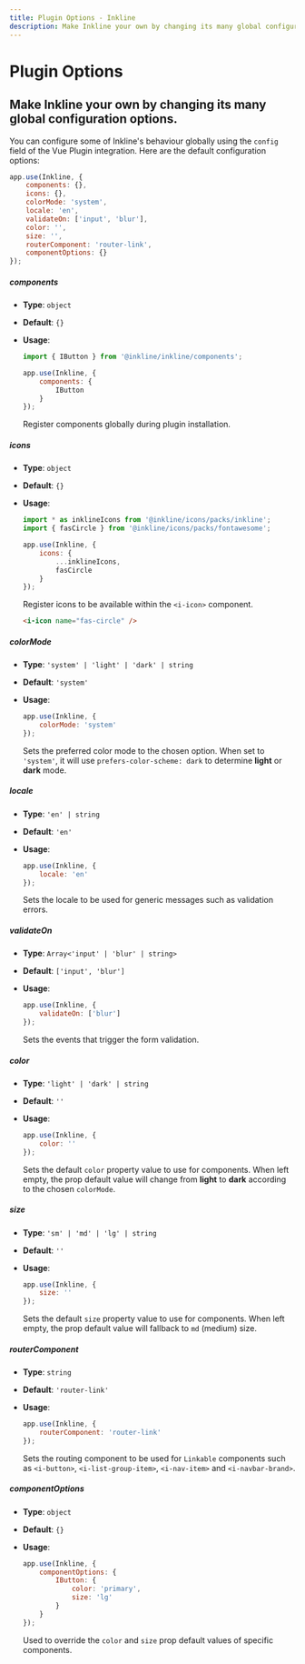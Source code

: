 ```yaml
---
title: Plugin Options - Inkline
description: Make Inkline your own by changing its many global configuration options.
---
```


# Plugin Options
## Make Inkline your own by changing its many global configuration options.

You can configure some of Inkline's behaviour globally using the `config` field of the Vue Plugin integration. Here are the default configuration options:

~~~js
app.use(Inkline, {
    components: {},
    icons: {},
    colorMode: 'system',
    locale: 'en',
    validateOn: ['input', 'blur'],
    color: '',
    size: '',
    routerComponent: 'router-link',
    componentOptions: {}
});
~~~

##### components
- **Type**: `object`
- **Default**: `{}`
- **Usage**: 

    ~~~js
    import { IButton } from '@inkline/inkline/components';
    
    app.use(Inkline, {
        components: {
            IButton
        }
    });
    ~~~
    
    Register components globally during plugin installation.

##### icons
- **Type**: `object`
- **Default**: `{}`
- **Usage**: 

    ~~~js
    import * as inklineIcons from '@inkline/icons/packs/inkline';
    import { fasCircle } from '@inkline/icons/packs/fontawesome';

    app.use(Inkline, {
        icons: {
            ...inklineIcons,
            fasCircle
        }
    });
    ~~~
    
    Register icons to be available within the `<i-icon>` component.

    ~~~html
    <i-icon name="fas-circle" />
    ~~~

##### colorMode
- **Type**: `'system' | 'light' | 'dark' | string`
- **Default**: `'system'`
- **Usage**: 

    ~~~js
    app.use(Inkline, {
        colorMode: 'system'
    });
    ~~~
    
    Sets the preferred color mode to the chosen option. When set to `'system'`, it will use `prefers-color-scheme: dark` to determine **light** or **dark** mode.

##### locale
- **Type**: `'en' | string`
- **Default**: `'en'`
- **Usage**: 

    ~~~js
    app.use(Inkline, {
        locale: 'en'
    });
    ~~~
    
    Sets the locale to be used for generic messages such as validation errors.

##### validateOn
- **Type**: `Array<'input' | 'blur' | string>`
- **Default**: `['input', 'blur']`
- **Usage**: 

    ~~~js
    app.use(Inkline, {
        validateOn: ['blur']
    });
    ~~~
    
    Sets the events that trigger the form validation.

##### color
- **Type**: `'light' | 'dark' | string`
- **Default**: `''`
- **Usage**: 

    ~~~js
    app.use(Inkline, {
        color: ''
    });
    ~~~
    
    Sets the default `color` property value to use for components. When left empty, the prop default value will change from **light** to **dark** according to the chosen `colorMode`. 

##### size
- **Type**: `'sm' | 'md' | 'lg' | string`
- **Default**: `''`
- **Usage**: 

    ~~~js
    app.use(Inkline, {
        size: ''
    });
    ~~~
    
    Sets the default `size` property value to use for components. When left empty, the prop default value will fallback to `md` (medium) size. 

##### routerComponent
- **Type**: `string`
- **Default**: `'router-link'`
- **Usage**: 

    ~~~js
    app.use(Inkline, {
        routerComponent: 'router-link'
    });
    ~~~
    
    Sets the routing component to be used for `Linkable` components such as `<i-button>`, `<i-list-group-item>`, `<i-nav-item>` and `<i-navbar-brand>`.

##### componentOptions
- **Type**: `object`
- **Default**: `{}`
- **Usage**: 

    ~~~js
    app.use(Inkline, {
        componentOptions: {
            IButton: {
                color: 'primary',
                size: 'lg'
            }
        }
    });
    ~~~
    
    Used to override the `color` and `size` prop default values of specific components.
